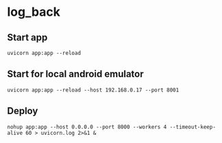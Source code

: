 # log_back

## Start app
```
uvicorn app:app --reload
```

## Start for local android emulator
```
uvicorn app:app --reload --host 192.168.0.17 --port 8001
```

## Deploy
```
nohup app:app --host 0.0.0.0 --port 8000 --workers 4 --timeout-keep-alive 60 > uvicorn.log 2>&1 &
```
